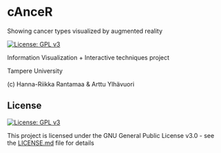 

# cAnceR

Showing cancer types visualized by augmented reality

[![License: GPL v3](https://img.shields.io/badge/License-GPLv3-blue.svg)](https://www.gnu.org/licenses/gpl-3.0)






Information Visualization + Interactive techniques project

Tampere University

(c) Hanna-Riikka Rantamaa & Arttu Ylhävuori

## License
[![License: GPL v3](https://img.shields.io/badge/License-GPLv3-blue.svg)](https://www.gnu.org/licenses/gpl-3.0)

This project is licensed under the GNU General Public License v3.0 - see the [LICENSE.md](LICENSE.md) file for details
